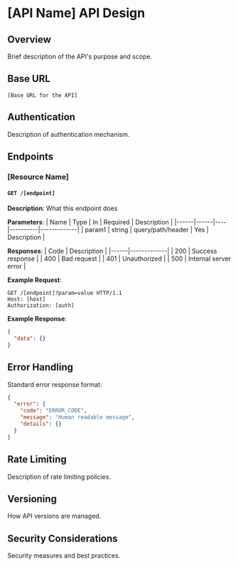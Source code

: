# [API Name] API Design

## Overview
Brief description of the API's purpose and scope.

## Base URL
```
[Base URL for the API]
```

## Authentication
Description of authentication mechanism.

## Endpoints

### [Resource Name]

#### `GET /[endpoint]`
**Description**: What this endpoint does

**Parameters**:
| Name | Type | In | Required | Description |
|------|------|----|----------|-------------|
| param1 | string | query/path/header | Yes | Description |

**Responses**:
| Code | Description |
|------|-------------|
| 200 | Success response |
| 400 | Bad request |
| 401 | Unauthorized |
| 500 | Internal server error |

**Example Request**:
```http
GET /[endpoint]?param=value HTTP/1.1
Host: [host]
Authorization: [auth]
```

**Example Response**:
```json
{
  "data": {}
}
```

## Error Handling
Standard error response format:
```json
{
  "error": {
    "code": "ERROR_CODE",
    "message": "Human readable message",
    "details": {}
  }
}
```

## Rate Limiting
Description of rate limiting policies.

## Versioning
How API versions are managed.

## Security Considerations
Security measures and best practices.